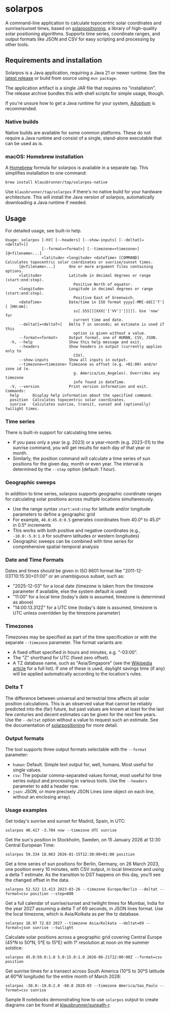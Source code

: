 # solarpos

A command-line application to calculate topocentric solar coordinates and sunrise/sunset times, based
on [solarpositioning](https://github.com/klausbrunner/solarpositioning), a library of high-quality solar
positioning algorithms. Supports time series, coordinate ranges, and output formats like JSON and CSV for easy scripting and processing by other tools.

## Requirements and installation

Solarpos is a Java application, requiring a Java 21 or newer runtime. See the [latest release](https://github.com/klausbrunner/solarpos/releases/latest) or build from source using `mvn package`. 

The application artifact is a single JAR file that requires no "installation". The release archive bundles this with shell scripts for simple usage, though.

If you're unsure how to get a Java runtime for your system, [Adoptium](http://adoptium.net/) is recommended.

### Native builds

Native builds are available for some common platforms. These do not require a Java runtime and consist of a single, stand-alone executable that can be used as is.

### macOS: Homebrew installation

A [Homebrew](https://brew.sh) formula for solarpos is available in a separate tap. This simplifies installation to one command:

```shell
brew install klausbrunner/tap/solarpos-native
```

Use ``klausbrunner/tap/solarpos`` if there's no native build for your hardware architecture. This will install the Java version of solarpos, automatically downloading a Java runtime if needed.

## Usage

For detailed usage, see built-in help.

```text
Usage: solarpos [-hV] [--headers] [--show-inputs] [--deltat[=<deltaT>]]
                [--format=<format>] [--timezone=<timezone>] [@<filename>...]
                <latitude> <longitude> <dateTime> [COMMAND]
Calculates topocentric solar coordinates or sunrise/sunset times.
      [@<filename>...]      One or more argument files containing options.
      <latitude>            Latitude in decimal degrees or range (start:end:step).
                              Positive North of equator.
      <longitude>           Longitude in decimal degrees or range (start:end:step).
                              Positive East of Greenwich.
      <dateTime>            Date/time in ISO format yyyy[-MM[-dd[['T'][ ]HH:mm[:
                              ss[.SSS]][XXX['['VV']']]]]]. Use 'now' for
                              current time and date.
      --deltat[=<deltaT>]   Delta T in seconds; an estimate is used if this
                              option is given without a value.
      --format=<format>     Output format, one of HUMAN, CSV, JSON.
  -h, --help                Show this help message and exit.
      --headers             Show headers in output (currently applies only to
                              CSV).
      --show-inputs         Show all inputs in output.
      --timezone=<timezone> Timezone as offset (e.g. +01:00) and/or zone id (e.
                              g. America/Los_Angeles). Overrides any timezone
                              info found in dateTime.
  -V, --version             Print version information and exit.
Commands:
  help      Display help information about the specified command.
  position  Calculates topocentric solar coordinates.
  sunrise   Calculates sunrise, transit, sunset and (optionally) twilight times.
```

### Time series

There is built-in support for calculating time series.

* If you pass only a year (e.g. 2023) or a year-month (e.g. 2023-01) to the sunrise command, you will get results for
  each day of that year or month.
* Similarly, the position command will calculate a time series of sun positions for the given day, month or even year.
  The interval is determined by the `--step` option (default: 1 hour).

### Geographic sweeps

In addition to time series, solarpos supports geographic coordinate ranges for calculating solar positions across multiple locations simultaneously.

* Use the range syntax `start:end:step` for latitude and/or longitude parameters to define a geographic grid
* For example, `40.0:45.0:0.5` generates coordinates from 40.0° to 45.0° in 0.5° increments
* This works with both positive and negative coordinates (e.g., `-10.0:-5.0:1.0` for southern latitudes or western longitudes)
* Geographic sweeps can be combined with time series for comprehensive spatial-temporal analysis

### Date and Time Formats

Dates and times should be given in ISO 8601 format like "2011-12-03T10:15:30+01:00" or an unambiguous subset, such as:

* "2025-12-03" for a local date (timezone is taken from the timezone parameter if available, else the system default is used)
* "11:00" for a local time (today's date is assumed, timezone is determined as above)
* "14:00:13.312Z" for a UTC time (today's date is assumed, timezone is UTC unless overridden by the timezone parameter)

### Timezones

Timezones may be specified as part of the time specification or with the separate `--timezone` parameter. The format variants are:

* A fixed offset specified in hours and minutes, e.g. "-03:00".
* The "Z" shorthand for UTC (fixed zero offset).
* A TZ database name, such as "Asia/Singapore" (see the [Wikipedia article](https://en.wikipedia.org/wiki/List_of_tz_database_time_zones) for a full list). If one of these is used, daylight savings time (if any) will be applied automatically according to the location's rules.

### Delta T

The difference between universal and terrestrial time affects all solar position calculations. This is an observed value that cannot be reliably predicted into the (far) future, but past values are known at least for the last few centuries and decent estimates can be given for the next few years. Use the `--deltat` option without a value to request such an estimate. See the documentation of [solarpositioning](https://github.com/klausbrunner/solarpositioning) for more detail.

### Output formats

The tool supports three output formats selectable with the `--format` parameter:

* `human`: Default. Simple text output for, well, humans. Most useful for single values.
* `csv`: The popular comma-separated values format, most useful for time series output and processing in various tools. Use the `--headers` parameter to add a header row.
* `json`: JSON, or more precisely JSON Lines (one object on each line, without an enclosing array).

### Usage examples

Get today's sunrise and sunset for Madrid, Spain, in UTC:

```shell
solarpos 40.417 -3.704 now --timezone UTC sunrise
```

Get the sun's position in Stockholm, Sweden, on 15 January 2026 at 12:30 Central European Time:

```shell
solarpos 59.334 18.063 2026-01-15T12:30:00+01:00 position 
```

Get a time series of sun positions for Berlin, Germany, on 26 March 2023, one position every 10 minutes, with CSV
output, in local timezone and using a delta T estimate. As the transition to DST happens on this day, you'll see the changed offset in the data.

```shell
solarpos 52.522 13.413 2023-03-26 --timezone Europe/Berlin --deltat --format=csv position --step=600
```

Get a full calendar of sunrise/sunset and twilight times for Mumbai, India for the year 2027 assuming a delta T of 69 seconds, in JSON lines format. Use the local timezone, which is Asia/Kolkata as per the tz database.

```shell
solarpos 18.97 72.83 2027 --timezone Asia/Kolkata --deltat=69 --format=json sunrise --twilight
```

Calculate solar positions across a geographic grid covering Central Europe (45°N to 50°N, 5°E to 15°E) with 1° resolution at noon on the summer solstice:

```shell
solarpos 45.0:50.0:1.0 5.0:15.0:1.0 2026-06-21T12:00:00Z --format=csv position
```

Get sunrise times for a transect across South America (10°S to 30°S latitude at 60°W longitude) for the entire month of March 2028:

```shell
solarpos -30.0:-10.0:2.0 -60.0 2028-03 --timezone America/Sao_Paulo --format=csv sunrise
```

Sample R notebooks demonstrating how to use `solarpos` output to create diagrams can be found at [klausbrunner/sunpath-r](https://github.com/klausbrunner/sunpath-r).
